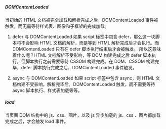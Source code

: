 ##### DOMContentLoaded
当初始的 HTML 文档被完全加载和解析完成之后，DOMContentLoaded 事件被触发，而无需等待样式表、图像和子框架的完成加载。

1. defer 与 DOMContentLoaded
如果 script 标签中包含 defer，那么这一块脚本将不会影响 HTML 文档的解析，而是等到 HTML 解析完成后才会执行。而 DOMContentLoaded 只有在 defer 脚本执行结束后才会被触发。 所以这意味着什么呢？HTML 文档解析不受影响，等 DOM 构建完成之后 defer 脚本执行，但脚本执行之前需要等待 CSSOM 构建完成。在 DOM、CSSOM 构建完毕，defer 脚本执行完成之后，DOMContentLoaded 事件触发。

2. async 与 DOMContentLoaded
如果 script 标签中包含 async，则 HTML 文档构建不受影响，解析完毕后，DOMContentLoaded 触发，而不需要等待 async 脚本执行、样式表加载等等。

##### load
当页面 DOM 结构中的 js、css、图片，以及 js 异步加载的 js、css 、图片都加载完成之后，才会触发 load 事件。
